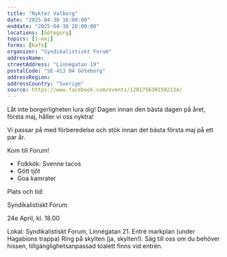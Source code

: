 ```yaml
---
title: "Nykter Valborg"
date: "2025-04-30 16:00:00"
enddate: "2025-04-30 20:00:00"
locations: [Götegorg]
topics: [1-maj]
forms: [Kafé]
organizer: "Syndikalistiskt Forum"
addressName: 
streetAddress: "Linnégatan 19"
postalCode: "SE-413 04 Göteborg"
addressRegion:
addressCountry: "Sverige"
source: https://www.facebook.com/events/1201756301592134/
---
```

Låt inte borgerligheten lura dig! Dagen innan den bästa dagen på året, första maj, håller vi oss nyktra!

Vi passar på med förberedelse och stök innan det bästa första maj på ett par år.

Kom till Forum!

- Folkkök: Svenne tacos
- Gött tjôt
- Goa kamrater

Plats och tid:

Syndikalistiskt Forum

24e April, kl. 18.00

Lokal: Syndikalistiskt Forum, Linnégatan 21. Entré markplan (under Hagabions trappa) Ring på skylten (ja, skylten!). Säg till oss om du behöver hissen, tillgänglighetsanpassad toalett finns vid entrén.

